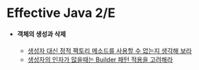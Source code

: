 # Effective Java 2/E

* #### 객체의 생성과 삭제
    * [생성자 대신 정적 팩토리 메소드를 사용할 수 없는지 생각해 보라](/creational_and_delete_object/StaticFactoryMethod.md)
    * [생성자의 인자가 많을때는 Builder 패턴 적용을 고려해라](/creational_and_delete_object/BuilderPattern.md)